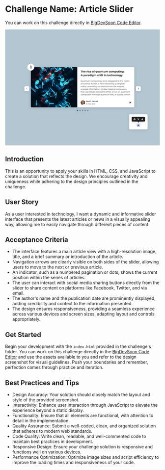 # Challenge Name: Article Slider

You can work on this challenge directly in [BigDevSoon Code Editor](https://app.bigdevsoon.me/challenges/article-slider/browser).

![Article Slider Design](./design.png)

## Introduction

This is an opportunity to apply your skills in HTML, CSS, and JavaScript to create a solution that reflects the design. We encourage creativity and uniqueness while adhering to the design principles outlined in the challenge.

## User Story

As a user interested in technology, I want a dynamic and informative slider interface that presents the latest articles or news in a visually appealing way, allowing me to easily navigate through different pieces of content.

## Acceptance Criteria

- The interface features a main article view with a high-resolution image, title, and a brief summary or introduction of the article.
- Navigation arrows are clearly visible on both sides of the slider, allowing users to move to the next or previous article.
- An indicator, such as a numbered pagination or dots, shows the current position within the series of articles.
- The user can interact with social media sharing buttons directly from the slider to share content on platforms like Facebook, Twitter, and via email.
- The author's name and the publication date are prominently displayed, adding credibility and context to the information presented.
- The design ensures responsiveness, providing a seamless experience across various devices and screen sizes, adapting layout and controls appropriately.

## Get Started

Begin your development with the `index.html` provided in the challenge's folder. You can work on this challenge directly in the [BigDevSoon Code Editor](https://app.bigdevsoon.me/challenges/article-slider/browser) and use the assets available to you and refer to the design screenshot for visual guidelines. Push your boundaries and remember, perfection comes through practice and iteration.

## Best Practices and Tips

- Design Accuracy: Your solution should closely match the layout and style of the provided screenshot.
- Interactivity: Enhance user interaction through JavaScript to elevate the experience beyond a static display.
- Functionality: Ensure that all elements are functional, with attention to detail in the implementation.
- Quality Assurance: Submit a well-coded, clean, and organized solution that adheres to modern web standards.
- Code Quality: Write clean, readable, and well-commented code to maintain best practices in development.
- Responsive Design: Ensure your challenge solution is responsive and functions well on various devices.
- Performance Optimization: Optimize image sizes and script efficiency to improve the loading times and responsiveness of your code.
